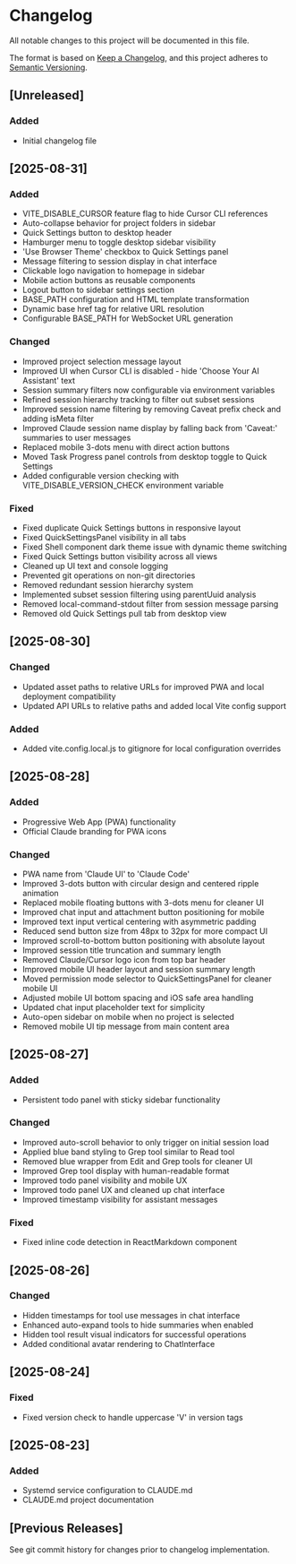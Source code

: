 # Changelog

All notable changes to this project will be documented in this file.

The format is based on [Keep a Changelog](https://keepachangelog.com/en/1.0.0/),
and this project adheres to [Semantic Versioning](https://semver.org/spec/v2.0.0.html).

## [Unreleased]

### Added
- Initial changelog file

## [2025-08-31]

### Added
- VITE_DISABLE_CURSOR feature flag to hide Cursor CLI references
- Auto-collapse behavior for project folders in sidebar
- Quick Settings button to desktop header
- Hamburger menu to toggle desktop sidebar visibility
- 'Use Browser Theme' checkbox to Quick Settings panel
- Message filtering to session display in chat interface
- Clickable logo navigation to homepage in sidebar
- Mobile action buttons as reusable components
- Logout button to sidebar settings section
- BASE_PATH configuration and HTML template transformation
- Dynamic base href tag for relative URL resolution
- Configurable BASE_PATH for WebSocket URL generation

### Changed
- Improved project selection message layout
- Improved UI when Cursor CLI is disabled - hide 'Choose Your AI Assistant' text
- Session summary filters now configurable via environment variables
- Refined session hierarchy tracking to filter out subset sessions
- Improved session name filtering by removing Caveat prefix check and adding isMeta filter
- Improved Claude session name display by falling back from 'Caveat:' summaries to user messages
- Replaced mobile 3-dots menu with direct action buttons
- Moved Task Progress panel controls from desktop toggle to Quick Settings
- Added configurable version checking with VITE_DISABLE_VERSION_CHECK environment variable

### Fixed
- Fixed duplicate Quick Settings buttons in responsive layout
- Fixed QuickSettingsPanel visibility in all tabs
- Fixed Shell component dark theme issue with dynamic theme switching
- Fixed Quick Settings button visibility across all views
- Cleaned up UI text and console logging
- Prevented git operations on non-git directories
- Removed redundant session hierarchy system
- Implemented subset session filtering using parentUuid analysis
- Removed local-command-stdout filter from session message parsing
- Removed old Quick Settings pull tab from desktop view

## [2025-08-30]
### Changed
- Updated asset paths to relative URLs for improved PWA and local deployment compatibility
- Updated API URLs to relative paths and added local Vite config support

### Added
- Added vite.config.local.js to gitignore for local configuration overrides

## [2025-08-28]
### Added
- Progressive Web App (PWA) functionality
- Official Claude branding for PWA icons

### Changed
- PWA name from 'Claude UI' to 'Claude Code'
- Improved 3-dots button with circular design and centered ripple animation
- Replaced mobile floating buttons with 3-dots menu for cleaner UI
- Improved chat input and attachment button positioning for mobile
- Improved text input vertical centering with asymmetric padding
- Reduced send button size from 48px to 32px for more compact UI
- Improved scroll-to-bottom button positioning with absolute layout
- Improved session title truncation and summary length
- Removed Claude/Cursor logo icon from top bar header
- Improved mobile UI header layout and session summary length
- Moved permission mode selector to QuickSettingsPanel for cleaner mobile UI
- Adjusted mobile UI bottom spacing and iOS safe area handling
- Updated chat input placeholder text for simplicity
- Auto-open sidebar on mobile when no project is selected
- Removed mobile UI tip message from main content area

## [2025-08-27]
### Added
- Persistent todo panel with sticky sidebar functionality

### Changed
- Improved auto-scroll behavior to only trigger on initial session load
- Applied blue band styling to Grep tool similar to Read tool
- Removed blue wrapper from Edit and Grep tools for cleaner UI
- Improved Grep tool display with human-readable format
- Improved todo panel visibility and mobile UX
- Improved todo panel UX and cleaned up chat interface
- Improved timestamp visibility for assistant messages

### Fixed
- Fixed inline code detection in ReactMarkdown component

## [2025-08-26]
### Changed
- Hidden timestamps for tool use messages in chat interface
- Enhanced auto-expand tools to hide summaries when enabled
- Hidden tool result visual indicators for successful operations
- Added conditional avatar rendering to ChatInterface

## [2025-08-24]
### Fixed
- Fixed version check to handle uppercase 'V' in version tags

## [2025-08-23]
### Added
- Systemd service configuration to CLAUDE.md
- CLAUDE.md project documentation

## [Previous Releases]

See git commit history for changes prior to changelog implementation.